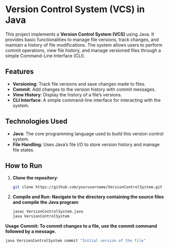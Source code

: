 # Version Control System (VCS) in Java

This project implements a **Version Control System (VCS)** using Java. It provides basic functionalities to manage file versions, track changes, and maintain a history of file modifications. The system allows users to perform commit operations, view file history, and manage versioned files through a simple Command-Line Interface (CLI).

## Features
- **Versioning**: Track file versions and save changes made to files.
- **Commit**: Add changes to the version history with commit messages.
- **View History**: Display the history of a file’s versions.
- **CLI Interface**: A simple command-line interface for interacting with the system.

## Technologies Used
- **Java**: The core programming language used to build this version control system.
- **File Handling**: Uses Java’s file I/O to store version history and manage file states.

## How to Run

1. **Clone the repository**:
   ```bash
   git clone https://github.com/yourusername/VersionControlSystem.git
2. **Compile and Run: Navigate to the directory containing the source files and compile the Java program**:
   ```bash
   javac VersionControlSystem.java
   java VersionControlSystem

**Usage**
**Commit: To commit changes to a file, use the commit command followed by a message.**
```bash
java VersionControlSystem commit "Initial version of the file"

